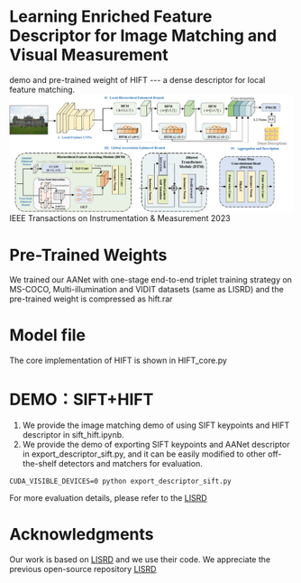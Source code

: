 # Learning Enriched Feature Descriptor for Image Matching and Visual Measurement
demo and pre-trained weight of HIFT --- a dense descriptor for local feature matching.
![HIFT](/samples/model.png)
IEEE Transactions on Instrumentation & Measurement 2023
# Pre-Trained Weights
We trained our AANet with one-stage end-to-end triplet training strategy on MS-COCO, Multi-illumination and VIDIT datasets (same as LISRD) and the pre-trained weight is compressed as hift.rar

# Model file
The core implementation of HIFT is shown in HIFT_core.py

# DEMO：SIFT+HIFT
1. We provide the image matching demo of using SIFT keypoints and HIFT descriptor in sift_hift.ipynb.
2. We provide the demo of exporting SIFT keypoints and AANet descriptor in export_descriptor_sift.py, and it can be easily modified to other off-the-shelf detectors and matchers for evaluation. 
```
CUDA_VISIBLE_DEVICES=0 python export_descriptor_sift.py
```
For more evaluation details, please refer to the [LISRD](https://github.com/rpautrat/LISRD)

# Acknowledgments
Our work is based on [LISRD](https://github.com/rpautrat/LISRD) and we use their code.  We appreciate the previous open-source repository [LISRD](https://github.com/rpautrat/LISRD)
